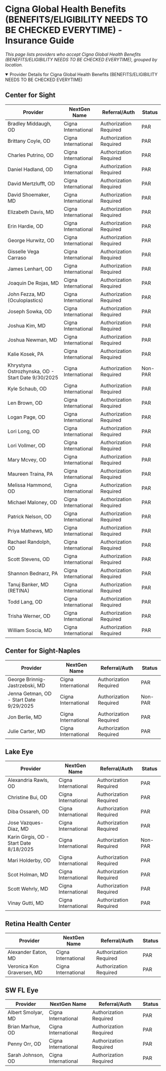 # Cigna Global Health Benefits (BENEFITS/ELIGIBILITY NEEDS TO BE CHECKED EVERYTIME) - Insurance Guide

*This page lists providers who accept Cigna Global Health Benefits (BENEFITS/ELIGIBILITY NEEDS TO BE CHECKED EVERYTIME), grouped by location.*

<details open><summary>Provider Details for Cigna Global Health Benefits (BENEFITS/ELIGIBILITY NEEDS TO BE CHECKED EVERYTIME)</summary>

## Center for Sight

| Provider | NextGen Name | Referral/Auth | Status |
|----------|-------------|--------------|--------|
| Bradley Middaugh, OD | Cigna International | Authorization Required | PAR |
| Brittany Coyle, OD | Cigna International | Authorization Required | PAR |
| Charles Putrino, OD | Cigna International | Authorization Required | PAR |
| Daniel Hadland, OD | Cigna International | Authorization Required | PAR |
| David Mertzlufft, OD | Cigna International | Authorization Required | PAR |
| David Shoemaker, MD | Cigna International | Authorization Required | PAR |
| Elizabeth Davis, MD | Cigna International | Authorization Required | PAR |
| Erin Hardie, OD | Cigna International | Authorization Required | PAR |
| George Hurwitz, OD | Cigna International | Authorization Required | PAR |
| Gisselle Vega Carraso | Cigna International | Authorization Required | PAR |
| James Lenhart, OD | Cigna International | Authorization Required | PAR |
| Joaquin De Rojas, MD | Cigna International | Authorization Required | PAR |
| John Fezza, MD (Oculoplastics) | Cigna International | Authorization Required | PAR |
| Joseph Sowka, OD | Cigna International | Authorization Required | PAR |
| Joshua Kim, MD | Cigna International | Authorization Required | PAR |
| Joshua Newman, MD | Cigna International | Authorization Required | PAR |
| Kalie Kosek, PA | Cigna International | Authorization Required | PAR |
| Khrystyna Ostrozhynska, OD - Start Date 9/30/2025 | Cigna International | Authorization Required | Non-PAR |
| Kyle Schaub, OD | Cigna International | Authorization Required | PAR |
| Len Brown, OD | Cigna International | Authorization Required | PAR |
| Logan Page, OD | Cigna International | Authorization Required | PAR |
| Lori Long, OD | Cigna International | Authorization Required | PAR |
| Lori Vollmer, OD | Cigna International | Authorization Required | PAR |
| Mary Mcvey, OD | Cigna International | Authorization Required | PAR |
| Maureen Traina, PA | Cigna International | Authorization Required | PAR |
| Melissa Hammond, OD | Cigna International | Authorization Required | PAR |
| Michael Maloney, OD | Cigna International | Authorization Required | PAR |
| Patrick Nelson, OD | Cigna International | Authorization Required | PAR |
| Priya Mathews, MD | Cigna International | Authorization Required | PAR |
| Rachael Randolph, OD | Cigna International | Authorization Required | PAR |
| Scott Stevens, OD | Cigna International | Authorization Required | PAR |
| Shannon Bednarz, PA | Cigna International | Authorization Required | PAR |
| Tanuj Banker, MD (RETINA) | Cigna International | Authorization Required | PAR |
| Todd Lang, OD | Cigna International | Authorization Required | PAR |
| Trisha Werner, OD | Cigna International | Authorization Required | PAR |
| William Soscia, MD | Cigna International | Authorization Required | PAR |

## Center for Sight-Naples

| Provider | NextGen Name | Referral/Auth | Status |
|----------|-------------|--------------|--------|
| George Brinnig-Jastrzebski, MD | Cigna International | Authorization Required | PAR |
| Jenna Getman, OD - Start Date 9/29/2025 | Cigna International | Authorization Required | Non-PAR |
| Jon Berlie, MD | Cigna International | Authorization Required | PAR |
| Julie Carter, MD | Cigna International | Authorization Required | PAR |

## Lake Eye 

| Provider | NextGen Name | Referral/Auth | Status |
|----------|-------------|--------------|--------|
| Alexandria Rawls, OD | Cigna International | Authorization Required | PAR |
| Christine Bui, OD | Cigna International | Authorization Required | PAR |
| Diba Ossareh, OD | Cigna International | Authorization Required | PAR |
| Jose Vazques-Diaz, MD | Cigna International | Authorization Required | PAR |
| Karin Girgis, OD - Start Date 8/18/2025 | Cigna International | Authorization Required | Non-PAR |
| Mari Holderby, OD | Cigna International | Authorization Required | PAR |
| Scot Holman, MD | Cigna International | Authorization Required | PAR |
| Scott Wehrly, MD | Cigna International | Authorization Required | PAR |
| Vinay Gutti, MD | Cigna International | Authorization Required | PAR |

## Retina Health Center

| Provider | NextGen Name | Referral/Auth | Status |
|----------|-------------|--------------|--------|
| Alexander Eaton, MD | Cigna International | Authorization Required | PAR |
| Veronica Kon Graversen, MD | Cigna International | Authorization Required | PAR |

## SW FL Eye

| Provider | NextGen Name | Referral/Auth | Status |
|----------|-------------|--------------|--------|
| Albert Smolyar, MD | Cigna International | Authorization Required | PAR |
| Brian Marhue, OD | Cigna International | Authorization Required | PAR |
| Penny Orr, OD | Cigna International | Authorization Required | PAR |
| Sarah Johnson, OD | Cigna International | Authorization Required | PAR |

</details>

